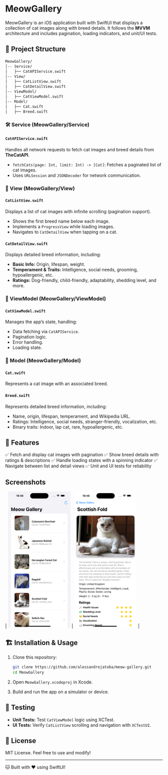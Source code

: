 # MeowGallery

MeowGallery is an iOS application built with SwiftUI that displays a collection of cat images along with breed details. It follows the **MVVM** architecture and includes pagination, loading indicators, and unit/UI tests.

## 📂 Project Structure

```
MeowGallery/
│-- Service/
│   ├── CatAPIService.swift
│-- View/
│   ├── CatListView.swift
│   ├── CatDetailView.swift
│-- ViewModel/
│   ├── CatViewModel.swift
│-- Model/
│   ├── Cat.swift
│   ├── Breed.swift
```

### **🛠 Service (MeowGallery/Service)**

#### `CatAPIService.swift`
Handles all network requests to fetch cat images and breed details from **TheCatAPI**.

- `fetchCats(page: Int, limit: Int) -> [Cat]`: Fetches a paginated list of cat images.
- Uses `URLSession` and `JSONDecoder` for network communication.

### **📱 View (MeowGallery/View)**

#### `CatListView.swift`
Displays a list of cat images with infinite scrolling (pagination support).
- Shows the first breed name below each image.
- Implements a `ProgressView` while loading images.
- Navigates to `CatDetailView` when tapping on a cat.

#### `CatDetailView.swift`
Displays detailed breed information, including:
- **Basic Info:** Origin, lifespan, weight.
- **Temperament & Traits:** Intelligence, social needs, grooming, hypoallergenic, etc.
- **Ratings:** Dog-friendly, child-friendly, adaptability, shedding level, and more.

### **🎯 ViewModel (MeowGallery/ViewModel)**

#### `CatViewModel.swift`
Manages the app’s state, handling:
- Data fetching via `CatAPIService`.
- Pagination logic.
- Error handling.
- Loading state.

### **🐾 Model (MeowGallery/Model)**

#### `Cat.swift`
Represents a cat image with an associated breed.

#### `Breed.swift`
Represents detailed breed information, including:
- Name, origin, lifespan, temperament, and Wikipedia URL.
- Ratings: Intelligence, social needs, stranger-friendly, vocalization, etc.
- Binary traits: Indoor, lap cat, rare, hypoallergenic, etc.

## 🚀 Features

✅ Fetch and display cat images with pagination
✅ Show breed details with ratings & descriptions
✅ Handle loading states with a spinning indicator
✅ Navigate between list and detail views
✅ Unit and UI tests for reliability

## Screenshots

| <img src="screenshots/list-view.png?raw=true" width="200" /> | <img src="screenshots/detail-view.png?raw=true" width="200" /> |
 
## 🏗 Installation & Usage

1. Clone this repository:
   ```sh
   git clone https://github.com/alessandrojatoba/meow-gallery.git
   cd MeowGallery
   ```

2. Open `MeowGallery.xcodeproj` in Xcode.

3. Build and run the app on a simulator or device.

## 🧪 Testing

- **Unit Tests:** Test `CatViewModel` logic using XCTest.
- **UI Tests:** Verify `CatListView` scrolling and navigation with `XCTestUI`.

## 📜 License
MIT License. Feel free to use and modify!

---
🐱 Built with ❤️ using SwiftUI!

